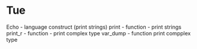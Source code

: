 # Tue

Echo - language construct (print strings)
print  - function - print strings
print_r - function - print complex type
var_dump - function print compplex type